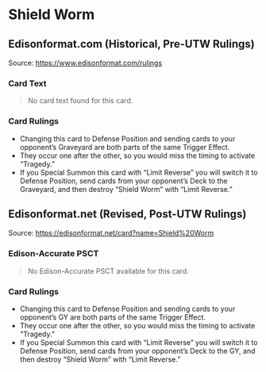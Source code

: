 # Shield Worm

## Edisonformat.com (Historical, Pre-UTW Rulings)

Source: https://www.edisonformat.com/rulings

### Card Text

> No card text found for this card.

### Card Rulings

*   Changing this card to Defense Position and sending cards to your opponent’s Graveyard are both parts of the same Trigger Effect.
*   They occur one after the other, so you would miss the timing to activate “Tragedy.”
*   If you Special Summon this card with “Limit Reverse” you will switch it to Defense Position, send cards from your opponent’s Deck to the Graveyard, and then destroy “Shield Worm” with “Limit Reverse.”

## Edisonformat.net (Revised, Post-UTW Rulings)

Source: https://edisonformat.net/card?name=Shield%20Worm

### Edison-Accurate PSCT

> No Edison-Accurate PSCT available for this card.

### Card Rulings

*   Changing this card to Defense Position and sending cards to your opponent’s GY are both parts of the same Trigger Effect.
*   They occur one after the other, so you would miss the timing to activate “Tragedy.”
*   If you Special Summon this card with “Limit Reverse” you will switch it to Defense Position, send cards from your opponent’s Deck to the GY, and then destroy “Shield Worm” with “Limit Reverse.”
            